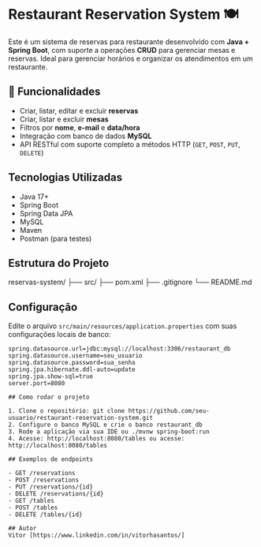 # Restaurant Reservation System 🍽️

Este é um sistema de reservas para restaurante desenvolvido com **Java + Spring Boot**, com suporte a operações **CRUD** para gerenciar mesas e reservas. Ideal para gerenciar horários e organizar os atendimentos em um restaurante.

## 🚀 Funcionalidades

- Criar, listar, editar e excluir **reservas**
- Criar, listar e excluir **mesas**
- Filtros por **nome**, **e-mail** e **data/hora**
- Integração com banco de dados **MySQL**
- API RESTful com suporte completo a métodos HTTP (`GET`, `POST`, `PUT`, `DELETE`)

## Tecnologias Utilizadas

- Java 17+
- Spring Boot
- Spring Data JPA
- MySQL
- Maven
- Postman (para testes)

## Estrutura do Projeto

reservas-system/
├── src/
├── pom.xml
├── .gitignore
└── README.md


## Configuração

Edite o arquivo `src/main/resources/application.properties` com suas configurações locais de banco:

```properties
spring.datasource.url=jdbc:mysql://localhost:3306/restaurant_db
spring.datasource.username=seu_usuario
spring.datasource.password=sua_senha
spring.jpa.hibernate.ddl-auto=update
spring.jpa.show-sql=true
server.port=8080

## Como rodar o projeto

1. Clone o repositório: git clone https://github.com/seu-usuario/restaurant-reservation-system.git
2. Configure o banco MySQL e crie o banco restaurant_db
3. Rode a aplicação via sua IDE ou ./mvnw spring-boot:run
4. Acesse: http://localhost:8080/tables ou acesse: http://localhost:8080/tables

## Exemplos de endpoints

- GET /reservations
- POST /reservations
- PUT /reservations/{id}
- DELETE /reservations/{id}
- GET /tables
- POST /tables
- DELETE /tables/{id}

## Autor
Vitor [https://www.linkedin.com/in/vitorhasantos/]
